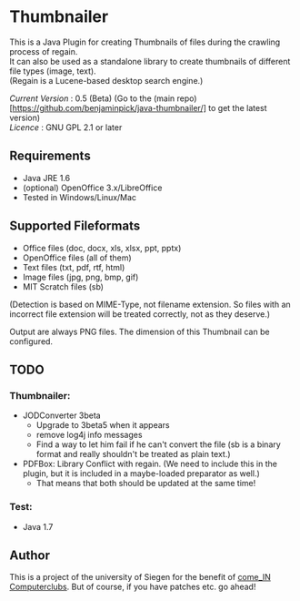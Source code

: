Thumbnailer
===========

This is a Java Plugin for creating Thumbnails of files during the crawling process of regain.<br>
It can also be used as a standalone library to create thumbnails of different file types (image, text).<br>
(Regain is a Lucene-based desktop search engine.)

*Current Version* : 0.5 (Beta) (Go to the (main repo)[https://github.com/benjaminpick/java-thumbnailer/] to get the latest version)<br>
*Licence* : GNU GPL 2.1 or later

Requirements
------------

* Java JRE 1.6
* (optional) OpenOffice 3.x/LibreOffice
* Tested in Windows/Linux/Mac

Supported Fileformats
---------------------

* Office files (doc, docx, xls, xlsx, ppt, pptx)
* OpenOffice files (all of them)
* Text files (txt, pdf, rtf, html)
* Image files (jpg, png, bmp, gif)
* MIT Scratch files (sb)

(Detection is based on MIME-Type, not filename extension. So files with an incorrect file extension will be treated correctly, not as they deserve.) 

Output are always PNG files. The dimension of this Thumbnail can be configured.

TODO
----

### Thumbnailer:
* JODConverter 3beta
  * Upgrade to 3beta5 when it appears
  * remove log4j info messages
  * Find a way to let him fail if he can't convert the file (sb is a binary format and really shouldn't be treated as plain text.)
* PDFBox: Library Conflict with regain. (We need to include this in the plugin, but it is included in a maybe-loaded preparator as well.)
  * That means that both should be updated at the same time!

### Test: 

* Java 1.7

Author
------

This is a project of the university of Siegen for the benefit of [come_IN Computerclubs](http://www.computerclub-comein.de). But of course, if you have patches etc. go ahead!

